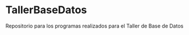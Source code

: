 TallerBaseDatos
===============

Repositorio para los programas realizados para el Taller de Base de Datos
